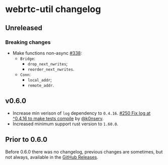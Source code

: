 # webrtc-util changelog

## Unreleased

### Breaking changes

* Make functions non-async [#338](https://github.com/webrtc-rs/webrtc/pull/338):
    - `Bridge`:
        - `drop_next_nwrites`;
        - `reorder_next_nwrites`.
    - `Conn`:
        - `local_addr`;
        - `remote_addr`.

## v0.6.0

* Increase min verison of `log` dependency to `0.4.16`. [#250 Fix log at ^0.4.16 to make tests compile](https://github.com/webrtc-rs/webrtc/pull/250) by [@k0nserv](https://github.com/k0nserv).
* Increased minimum support rust version to `1.60.0`.

## Prior to 0.6.0

Before 0.6.0 there was no changelog, previous changes are sometimes, but not always, available in the [GitHub Releases](https://github.com/webrtc-rs/util/releases).

